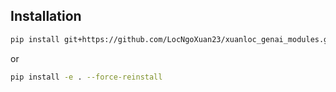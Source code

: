 ## Installation

```bash
pip install git+https://github.com/LocNgoXuan23/xuanloc_genai_modules.git
```
or 

```bash
pip install -e . --force-reinstall
```